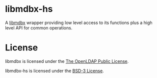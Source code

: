 # libmdbx-hs

A [libmdbx](https://github.com/erthink/libmdbx) wrapper providing low level
access to its functions plus a high level API for common operations.

# License

libmdbx is licensed under the [The OpenLDAP Public License](https://github.com/erthink/libmdbx/blob/master/LICENSE).

libmdbx-hs is licensed under the [BSD-3 License](LICENSE).
